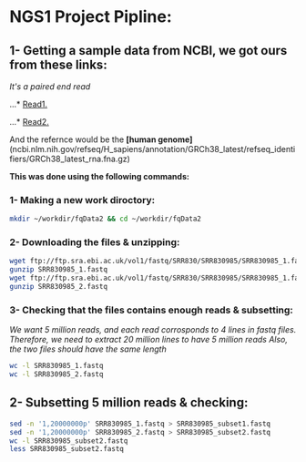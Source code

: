 # NGS1 Project Pipline:

## 1- Getting a sample data from NCBI, we got ours from these links:
*It's a paired end read*

...* [Read1.](ftp://ftp.sra.ebi.ac.uk/vol1/fastq/SRR830/SRR830985/SRR830985_1.fastq.gz)

...* [Read2.](ftp://ftp.sra.ebi.ac.uk/vol1/fastq/SRR830/SRR830985/SRR830985_2.fastq.gz)

And the refernce would be the **[human genome]**(ncbi.nlm.nih.gov/refseq/H_sapiens/annotation/GRCh38_latest/refseq_identifiers/GRCh38_latest_rna.fna.gz)

**This was done using the following commands:**

### 1- Making a new work diroctory:
```bash
mkdir ~/workdir/fqData2 && cd ~/workdir/fqData2
```

### 2- Downloading the files & unzipping:
```bash
wget ftp://ftp.sra.ebi.ac.uk/vol1/fastq/SRR830/SRR830985/SRR830985_1.fastq.gz
gunzip SRR830985_1.fastq
wget ftp://ftp.sra.ebi.ac.uk/vol1/fastq/SRR830/SRR830985/SRR830985_1.fastq.gz
gunzip SRR830985_2.fastq

```

### 3- Checking that the files contains enough reads & subsetting:
*We want 5 million reads, and each read corrosponds to 4 lines in fastq files. Therefore, we need to extract 20 million lines to have 5 million reads
Also, the two files should have the same length*
```bash
wc -l SRR830985_1.fastq
wc -l SRR830985_2.fastq
```


## 2- Subsetting 5 million reads & checking:
```bash
sed -n '1,20000000p' SRR830985_1.fastq > SRR830985_subset1.fastq
sed -n '1,20000000p' SRR830985_2.fastq > SRR830985_subset2.fastq
wc -l SRR830985_subset2.fastq
less SRR830985_subset2.fastq
```
